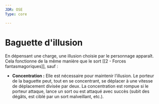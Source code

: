 ```yaml
---
JDR: OSE
Type: core

---
```

# Baguette d'illusion

En dépensant une charge, une illusion choisie par le personnage apparaît. Cela fonctionne de la même manière que le sort [[2 - Forces fantasmagoriques]], sauf :

- **Concentration :** Elle est nécessaire pour maintenir l’illusion. Le porteur de la baguette peut, tout en se concentrant, se déplacer à une vitesse de déplacement divisée par deux. La concentration est rompue si le porteur attaque, lance un sort ou est attaqué avec succès (subit des dégâts, est ciblé par un sort malveillant, etc.).